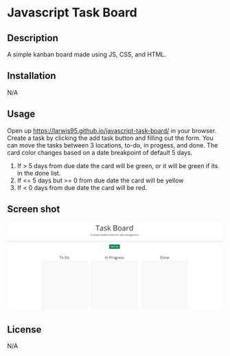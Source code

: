 # Javascript Task Board

## Description
A simple kanban board made using JS, CSS, and HTML.

## Installation

N/A

## Usage
Open up https://larwis95.github.io/javascript-task-board/ in your browser. Create a task by clicking the add task button and filling out the form. You can move the tasks between 3 locations, to-do, in progess, and done. The card color changes based on a date breakpoint of default 5 days.

1. If > 5 days from due date the card will be green, or it will be green if its in the done list.
1. If <= 5 days but >= 0 from due date the card will be yellow
1. If < 0 days from due date the card will be red.

## Screen shot
![The webpage should look like this screenshot](./assets/images/taskss.png)


## License

N/A